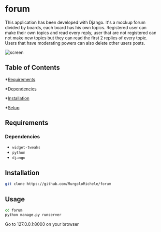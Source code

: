 # forum
This application has been developed with Django. It's a mockup forum divided by boards, each board has his own topics.
Registered user can make their own topics and read every reply, user that are not registered can not make new topics but they can
read the first 2 replies of every topic. 
Users that have moderating powers can also delete other users posts. 

![screen](https://i.imgur.com/ZO7gLM1.png)

## Table of Contents
*[Requirements](#requirements)

   *[Dependencies](#dependencies)
   
*[Installation](#installation)

*[Setup](#setup)

## Requirements

### Dependencies
- `widget-tweaks`
- `python`
- `django`

## Installation

```sh
git clone https://github.com/MurgoloMichele/forum
```

## Usage

```sh
cd forum
python manage.py runserver
```
Go to 127.0.0.1:8000 on your browser
